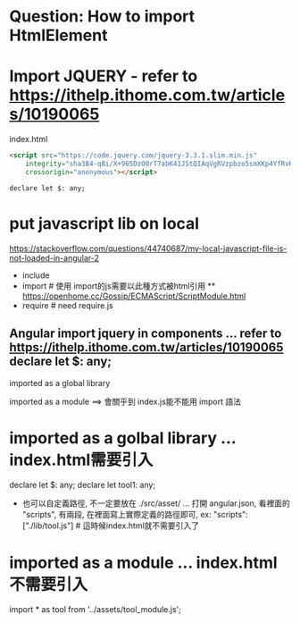 # Question: How to import HtmlElement

# Import JQUERY - refer to https://ithelp.ithome.com.tw/articles/10190065
index.html
````html
<script src="https://code.jquery.com/jquery-3.3.1.slim.min.js"
    integrity="sha384-q8i/X+965DzO0rT7abK41JStQIAqVgRVzpbzo5smXKp4YfRvH+8abtTE1Pi6jizo"
    crossorigin="anonymous"></script>
````
````
declare let $: any;    
````

# put javascript lib on local
https://stackoverflow.com/questions/44740687/my-local-javascript-file-is-not-loaded-in-angular-2

* include  
* import   # 使用 import的js需要以此種方式被html引用 <script type="module" src="./index.js"></script>
** https://openhome.cc/Gossip/ECMAScript/ScriptModule.html
* require  # need require.js

Angular import jquery in components ... refer to https://ithelp.ithome.com.tw/articles/10190065
declare let $: any;
--
imported as a global library
<script src="./index.js"></script>

imported as a module  ==> 會關乎到 index.js能不能用 import 語法
<script type="module" src="./index.js"></script>

# imported as a golbal library ... index.html需要引入 <script src="./assets/tool.js"></script>
declare let $: any;
declare let tool1: any;    
* 也可以自定義路徑, 不一定要放在 ./src/asset/  ... 打開 angular.json, 看裡面的 "scripts", 有兩段, 在裡面寫上實際定義的路徑即可,
ex:
"scripts": ["./lib/tool.js"]  # 這時候index.html就不需要引入了

# imported as a module ... index.html不需要引入
import * as tool from '../assets/tool_module.js';
